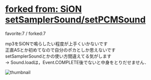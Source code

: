 # [forked from: SiON setSamplerSound/setPCMSound](http://wonderfl.net/c/kOds)

favorite:7 / forked:7

mp3をSiONで鳴らしたい程度が上手くいかないです  
正直ASとか初めてなので自分のポカとしか思えないです  
setSamplerSoundとかの使い方間違えてる気がします  
-> Sound.loadは，Event.COMPLETE後でないと中身をとりだせません．

![thumbnail](./thumbnail.jpg)
